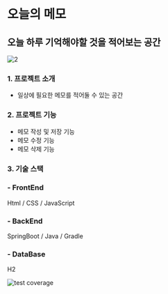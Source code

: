 # 오늘의 메모

## 오늘 하루 기억해야할 것을 적어보는 공간

![2](https://user-images.githubusercontent.com/116028857/202921022-d69f0562-3912-47db-8a3b-13b1f5b1e3ef.JPG)


### 1. 프로젝트 소개
- 일상에 필요한 메모를 적어둘 수 있는 공간
### 2. 프로젝트 기능
- 메모 작성 및 저장 기능
- 메모 수정 기능
- 메모 삭제 기능

### 3. 기술 스택
### - FrontEnd

Html / CSS / JavaScript

### - BackEnd

SpringBoot / Java / Gradle

### - DataBase

H2


![test coverage](.github/badges/jacoco.svg)
